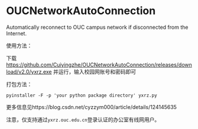 # OUCNetworkAutoConnection
Automatically reconnect to OUC campus network if disconnected from the Internet.

使用方法：

下载 https://github.com/Cuiyingzhe/OUCNetworkAutoConnection/releases/download/v2.0/yxrz.exe 并运行，输入校园网账号和密码即可

打包方法：

`pyinstaller -F -p 'your python package directory' yxrz.py`

更多信息见https://blog.csdn.net/cyzzym000/article/details/124145635

注意，仅支持通过`yxrz.ouc.edu.cn`登录认证的办公室有线网用户。

